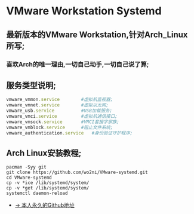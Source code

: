 # VMware Workstation Systemd
## 最新版本的VMware Workstation,针对Arch_Linux所写;
### 喜欢Arch的唯一理由,一切自己动手,一切自己说了算;

## 服务类型说明;
```ruby
vmware_vmmon.service        #虚拟机监视器;
vmware_vmnet.service        #虚拟以太网;
vmware_usb.service          #USB加载服务;
vmware_vmci.service         #虚拟机通信接口;
vmware_vmsock.service       #VMCI套接字家族;
vmware_vmblock.service      #阻止文件系统;
vmware_authentication.service   #身份验证守护程序;
```
## Arch Linux安装教程;
```
pacman -Syy git
git clone https://github.com/wo2ni/VMware-systemd.git
cd VMware-systemd
cp -v *ice /lib/systemd/system/ 
cp -v *get /lib/systemd/system/
systemctl daemon-reload
```
- [→ 本人永久的Github地址](https://github.com/wo2ni)
